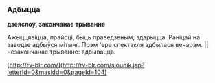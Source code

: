 ### Адбыцца
**дзеяслоў, закончанае трыванне**

Ажыццявіцца, прайсці, быць праведзеным; здарыцца. Раніцай на заводзе адбыўся мітынг. Прэм 'ера спектакля адбылася вечарам. || незакончанае трыванне: адбывацца.

<a rel="author">[http://rv-blr.com/](http://rv-blr.com/slounik.jsp?letterId=0&maskId=0&pageId=104)</a>
